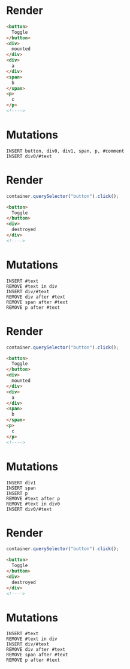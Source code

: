 # Render
```html
<button>
  Toggle
</button>
<div>
  mounted
</div>
<div>
  a
</div>
<span>
  b
</span>
<p>
  c
</p>
<!---->
```

# Mutations
```
INSERT button, div0, div1, span, p, #comment
INSERT div0/#text
```

# Render
```js
container.querySelector("button").click();
```
```html
<button>
  Toggle
</button>
<div>
  destroyed
</div>
<!---->
```

# Mutations
```
INSERT #text
REMOVE #text in div
INSERT div/#text
REMOVE div after #text
REMOVE span after #text
REMOVE p after #text
```

# Render
```js
container.querySelector("button").click();
```
```html
<button>
  Toggle
</button>
<div>
  mounted
</div>
<div>
  a
</div>
<span>
  b
</span>
<p>
  c
</p>
<!---->
```

# Mutations
```
INSERT div1
INSERT span
INSERT p
REMOVE #text after p
REMOVE #text in div0
INSERT div0/#text
```

# Render
```js
container.querySelector("button").click();
```
```html
<button>
  Toggle
</button>
<div>
  destroyed
</div>
<!---->
```

# Mutations
```
INSERT #text
REMOVE #text in div
INSERT div/#text
REMOVE div after #text
REMOVE span after #text
REMOVE p after #text
```